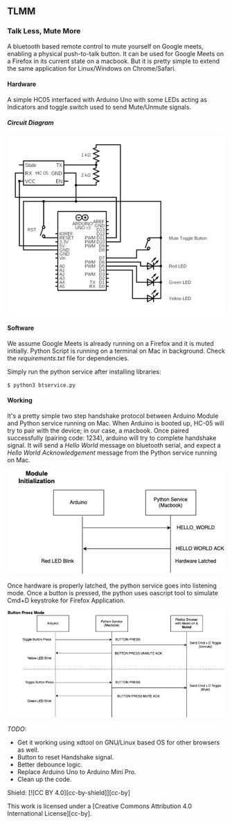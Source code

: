 TLMM
----

### Talk Less, Mute More

A bluetooth based remote control to mute yourself on Google meets, enabling a physical push-to-talk button. It can be used for Google Meets on a Firefox in its current state on a macbook. But it is pretty simple to extend the same application for Linux/Windows on Chrome/Safari.

#### Hardware
A simple HC05 interfaced with Arduino Uno with some LEDs acting as Indicators and toggle switch used to send Mute/Unmute signals.
##### Circuit Diagram
![circuit diagram](img/circuit.png "Circuit Diagram")


#### Software
We assume Google Meets is already running on a Firefox and it is muted initially.
Python Script is running on a terminal on Mac in background. Check the _requirements.txt_ file for dependencies.

Simply run the python service after installing libraries:
```
$ python3 btservice.py
```

#### Working
It's a pretty simple two step handshake protocol between Arduino Module and Python service running on Mac.
When Arduino is booted up, HC-05 will try to pair with the device; in our case, a macbook.
Once paired successfully (pairing code: 1234), arduino will try to complete handshake signal.
It will send a _Hello World_ message on bluetooth serial, and expect a _Hello World Acknowledgement_ message from the Python service running on Mac.

![init diagram](img/tlmm_init.png "Module Initialization")

Once hardware is properly latched, the python service goes into listening mode. Once a button is pressed, the python uses oascript tool to simulate Cmd+D keystroke for Firefox Application.

![bp diagram](img/tlmm_button_press.png "Button Press Event")

_TODO:_
* Get it working using xdtool on GNU/Linux based OS for other browsers as well.
* Button to reset Handshake signal.
* Better debounce logic.
* Replace Arduino Uno to Arduino Mini Pro.
* Clean up the code.

Shield: [![CC BY 4.0][cc-by-shield]][cc-by]

This work is licensed under a
[Creative Commons Attribution 4.0 International License][cc-by].

